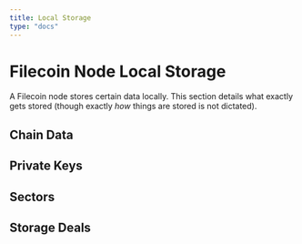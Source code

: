 ```yaml
---
title: Local Storage
type: "docs"
---
```

# Filecoin Node Local Storage

A Filecoin node stores certain data locally. This section details what exactly gets stored (though exactly *how* things are stored is not dictated).

## Chain Data

## Private Keys

## Sectors

## Storage Deals
